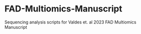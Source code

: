 # FAD-Multiomics-Manuscript
Sequencing analysis scripts for Valdes et. al 2023 FAD Multiomics Manuscript
